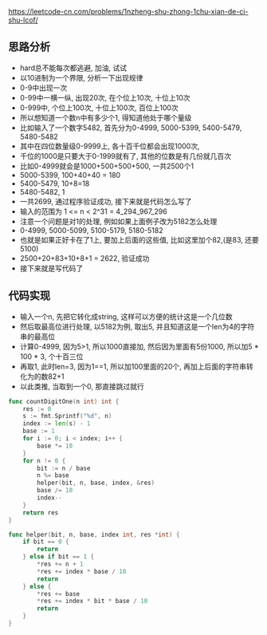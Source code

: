 https://leetcode-cn.com/problems/1nzheng-shu-zhong-1chu-xian-de-ci-shu-lcof/

## 思路分析
- hard总不能每次都逃避, 加油, 试试
- 以10进制为一个界限, 分析一下出现规律
- 0-9中出现一次
- 0-99中一横一纵, 出现20次, 在个位上10次, 十位上10次
- 0-999中, 个位上100次, 十位上100次, 百位上100次
- 所以想知道一个数n中有多少个1, 得知道他处于哪个量级
- 比如输入了一个数字5482, 首先分为0-4999, 5000-5399, 5400-5479, 5480-5482
- 其中在四位数量级0-9999上, 各十百千位都会出现1000次,
- 千位的1000是只要大于0-1999就有了, 其他的位数是有几份就几百次
- 比如0-4999就会是1000+500+500+500, 一共2500个1
- 5000-5399, 100+40+40 = 180
- 5400-5479, 10+8=18
- 5480-5482, 1
- 一共2699, 通过程序验证成功, 接下来就是代码怎么写了
- 输入的范围为 1 <= n < 2^31 = 4_294_967_296
- 注意一个问题是对1的处理, 例如如果上面例子改为5182怎么处理
- 0-4999, 5000-5099, 5100-5179, 5180-5182
- 也就是如果正好卡在了1上, 要加上后面的这些值, 比如这里加个82,(是83, 还要5100)
- 2500+20+83+10+8+1 = 2622, 验证成功
- 接下来就是写代码了

## 代码实现
- 输入一个n, 先把它转化成string, 这样可以方便的统计这是一个几位数
- 然后取最高位进行处理, 以5182为例, 取出5, 并且知道这是一个len为4的字符串的最高位
- 计算0-4999, 因为5>1, 所以1000直接加, 然后因为里面有5份1000, 所以加5 * 100 * 3, 个十百三位
- 再取1, 此时len=3, 因为1==1, 所以加100里面的20个, 再加上后面的字符串转化为的数82+1
- 以此类推, 当取到一个0, 那直接跳过就行
```go
func countDigitOne(n int) int {
	res := 0
	s := fmt.Sprintf("%d", n)
	index := len(s) - 1
	base := 1
	for i := 0; i < index; i++ {
		base *= 10
	}
	for n != 0 {
		bit := n / base
		n %= base
		helper(bit, n, base, index, &res)
		base /= 10
		index--
	}
	return res
}

func helper(bit, n, base, index int, res *int) {
	if bit == 0 {
		return
	} else if bit == 1 {
		*res += n + 1
		*res += index * base / 10
		return
	} else {
		*res += base
		*res += index * bit * base / 10
		return
	}
}
```